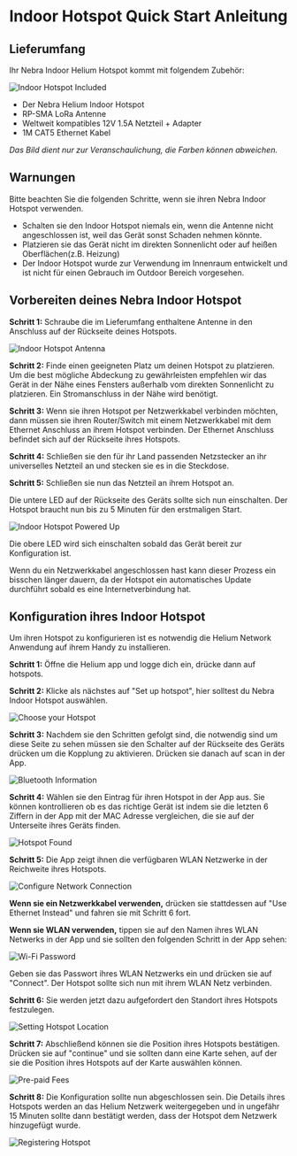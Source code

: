 # Indoor Hotspot Quick Start Anleitung

## Lieferumfang
Ihr Nebra Indoor Helium Hotspot kommt mit folgendem Zubehör:

![Indoor Hotspot Included](../../media/photos/indoor-included.jpg  ':size=800')

* Der Nebra Helium Indoor Hotspot
* RP-SMA LoRa Antenne
* Weltweit kompatibles 12V 1.5A Netzteil + Adapter
* 1M CAT5 Ethernet Kabel

*Das Bild dient nur zur Veranschaulichung, die Farben können abweichen.*

## Warnungen
Bitte beachten Sie die folgenden Schritte, wenn sie ihren Nebra Indoor Hotspot verwenden.

* Schalten sie den Indoor Hotspot niemals ein, wenn die Antenne nicht angeschlossen ist, weil das Gerät sonst Schaden nehmen könnte.
* Platzieren sie das Gerät nicht im direkten Sonnenlicht oder auf heißen Oberflächen(z.B. Heizung)
* Der Indoor Hotspot wurde zur Verwendung im Innenraum entwickelt und ist nicht für einen Gebrauch im Outdoor Bereich vorgesehen.

## Vorbereiten deines Nebra Indoor Hotspot

**Schritt 1:** Schraube die im Lieferumfang enthaltene Antenne in den Anschluss auf der Rückseite deines Hotspots.

![Indoor Hotspot Antenna](../../media/photos/indoor-antenna-2.jpg  ':size=800')

**Schritt 2:** Finde einen geeigneten Platz um deinen Hotspot zu platzieren. Um die best mögliche Abdeckung zu gewährleisten empfehlen wir das Gerät in der Nähe eines Fensters außerhalb vom direkten Sonnenlicht zu platzieren. Ein Stromanschluss in der Nähe wird benötigt.

**Schritt 3:** Wenn sie ihren Hotspot per Netzwerkkabel verbinden möchten, dann müssen sie ihren Router/Switch mit einem Netzwerkkabel mit dem Ethernet Anschluss an ihrem Hotspot verbinden. Der Ethernet Anschluss befindet sich auf der Rückseite ihres Hotspots.

**Schritt 4:** Schließen sie den für ihr Land passenden Netzstecker an ihr universelles Netzteil an und stecken sie es in die Steckdose.

**Schritt 5:** Schließen sie nun das Netzteil an ihrem Hotspot an.

Die untere LED auf der Rückseite des Geräts sollte sich nun einschalten. Der Hotspot braucht nun bis zu 5 Minuten für den erstmaligen Start.

![Indoor Hotspot Powered Up](../../media/photos/indoor-powered.jpg  ':size=800')

Die obere LED wird sich einschalten sobald das Gerät bereit zur Konfiguration ist.

Wenn du ein Netzwerkkabel angeschlossen hast kann dieser Prozess ein bisschen länger dauern, da der Hotspot ein automatisches Update durchführt sobald es eine Internetverbindung hat.


## Konfiguration ihres Indoor Hotspot

Um ihren Hotspot zu konfigurieren ist es notwendig die Helium Network Anwendung auf ihrem Handy zu installieren.

**Schritt 1:** Öffne die Helium app und logge dich ein, drücke dann auf hotspots.

**Schritt 2:** Klicke als nächstes auf "Set up hotspot", hier solltest du Nebra Indoor Hotspot auswählen.

![Choose your Hotspot](../../media/screenshots/ios/hs-02.png  ':size=350')


**Schritt 3:** Nachdem sie den Schritten gefolgt sind, die notwendig sind um diese Seite zu sehen müssen sie den Schalter auf der Rückseite des Geräts drücken um die Kopplung zu aktivieren. Drücken sie danach auf scan in der App.


![Bluetooth Information](../media/screenshots/ios/hs-06.png  ':size=350')

**Schritt 4:** Wählen sie den Eintrag für ihren Hotspot in der App aus. Sie können kontrollieren ob es das richtige Gerät ist indem sie die letzten 6 Ziffern in der App mit der MAC Adresse vergleichen, die sie auf der Unterseite ihres Geräts finden. 

![Hotspot Found](../../media/screenshots/ios/hs-08-i.png  ':size=350')

**Schritt 5:** Die App zeigt ihnen die verfügbaren WLAN Netzwerke in der Reichweite ihres Hotspots.

![Configure Network Connection](../../media/screenshots/ios/hs-10.png  ':size=350')

**Wenn sie ein Netzwerkkabel verwenden,** drücken sie stattdessen auf "Use Ethernet Instead" und fahren sie mit Schritt 6 fort.

**Wenn sie WLAN verwenden,** tippen sie auf den Namen ihres WLAN Netwerks in der App und sie sollten den folgenden Schritt in der App sehen:

![Wi-Fi Password](../../media/screenshots/ios/hs-11.png  ':size=350')

Geben sie das Passwort ihres WLAN Netzwerks ein und drücken sie auf "Connect". Der Hotspot sollte sich nun mit ihrem WLAN Netz verbinden.

**Schritt 6:** Sie werden jetzt dazu aufgefordert den Standort ihres Hotspots festzulegen.

![Setting Hotspot Location](../../media/screenshots/ios/hs-15.png  ':size=350')

**Schritt 7:** Abschließend können sie die Position ihres Hotspots bestätigen. Drücken sie auf "continue" und sie sollten dann eine Karte sehen, auf der sie die Position ihres Hotspots auf der Karte auswählen können.

![Pre-paid Fees](../../media/screenshots/ios/hs-17.png  ':size=350')

**Schritt 8:** Die Konfiguration sollte nun abgeschlossen sein. Die Details ihres Hotspots werden an das Helium Netzwerk weitergegeben und in ungefähr 15 Minuten sollte dann bestätigt werden, dass der Hotspot dem Netzwerk hinzugefügt wurde.

![Registering Hotspot](../../media/screenshots/ios/hs-18.png  ':size=350')
